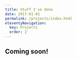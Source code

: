 ```yaml
---
title: Stuff I've done
date: 2017-01-01
permalink: /projects/index.html
eleventyNavigation:
  key: Projects
  order: 2
---
```


## Coming soon!